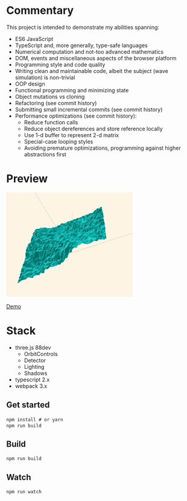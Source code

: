 # Commentary
This project is intended to demonstrate my abilities spanning:

- ES6 JavaScript
- TypeScript and, more generally, type-safe languages
- Numerical computation and not-too advanced mathematics
- DOM, events and miscellaneous aspects of the browser platform
- Programming style and code quality
- Writing clean and maintainable code, albeit the subject (wave simulation) is non-trivial
- OOP design
- Functional programming and minimizing state
- Object mutations vs cloning
- Refactoring (see commit history)
- Submitting small incremental commits (see commit history)
- Performance optimizations (see commit history):
  - Reduce function calls
  - Reduce object dereferences and store reference locally
  - Use 1-d buffer to represent 2-d matrix
  - Special-case looping styles
  - Avoiding premature optimizations, programming against higher abstractions first

# Preview
![preview](https://raw.githubusercontent.com/alephnan/WaveSimulator/master/preview.gif)

[Demo](https://alephnan.github.io/WaveSimulator/dist/index.html)

# Stack
- three.js 88dev
  - OrbitControls
  - Detector
  - Lighting
  - Shadows
- typescript 2.x
- webpack 3.x

## Get started
```
npm install # or yarn
npm run build
```

## Build
```
npm run build
```

## Watch
```
npm run watch
```
